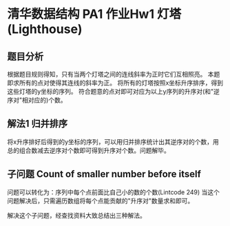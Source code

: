 # 清华数据结构 PA1 作业Hw1 灯塔(Lighthouse)

## 题目分析

根据题目规则得知，只有当两个灯塔之间的连线斜率为正时它们互相照亮。
本题即求所有的点对使得其连线的斜率为正。
将所有的灯塔按照x坐标升序排序，得到这些灯塔的y坐标的序列。
符合题意的点对即可对应为以上y序列的升序对(和"逆序对"相对应的)个数。

## 解法1 归并排序

将x升序排好后得到的y坐标的序列，可以用归并排序统计出其逆序对的个数，用总的组合数减去逆序对个数即可得到升序对个数。问题解毕。

## 子问题 Count of smaller number before itself

问题可以转化为：序列中每个点前面比自己小的数的个数(Lintcode 249)
当这个问题解决后，只需遍历数组将每个点能贡献的"升序对"数量求和即可。



解决这个子问题，经查找资料大致总结出三种解法。

